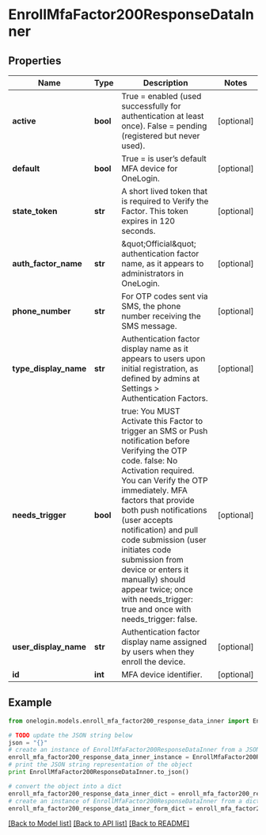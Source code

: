 # EnrollMfaFactor200ResponseDataInner


## Properties
Name | Type | Description | Notes
------------ | ------------- | ------------- | -------------
**active** | **bool** | True &#x3D; enabled (used successfully for authentication at least once). False &#x3D; pending (registered but never used). | [optional] 
**default** | **bool** | True &#x3D; is user’s default MFA device for OneLogin. | [optional] 
**state_token** | **str** | A short lived token that is required to Verify the Factor. This token expires in 120 seconds. | [optional] 
**auth_factor_name** | **str** | \&quot;Official\&quot; authentication factor name, as it appears to administrators in OneLogin. | [optional] 
**phone_number** | **str** | For OTP codes sent via SMS, the phone number receiving the SMS message. | [optional] 
**type_display_name** | **str** | Authentication factor display name as it appears to users upon initial registration, as defined by admins at Settings &gt; Authentication Factors. | [optional] 
**needs_trigger** | **bool** | true: You MUST Activate this Factor to trigger an SMS or Push notification before Verifying the OTP code. false: No Activation required. You can Verify the OTP immediately. MFA factors that provide both push notifications (user accepts notification) and pull code submission (user initiates code submission from device or enters it manually) should appear twice; once with needs_trigger: true and once with needs_trigger: false. | [optional] 
**user_display_name** | **str** | Authentication factor display name assigned by users when they enroll the device. | [optional] 
**id** | **int** | MFA device identifier. | [optional] 

## Example

```python
from onelogin.models.enroll_mfa_factor200_response_data_inner import EnrollMfaFactor200ResponseDataInner

# TODO update the JSON string below
json = "{}"
# create an instance of EnrollMfaFactor200ResponseDataInner from a JSON string
enroll_mfa_factor200_response_data_inner_instance = EnrollMfaFactor200ResponseDataInner.from_json(json)
# print the JSON string representation of the object
print EnrollMfaFactor200ResponseDataInner.to_json()

# convert the object into a dict
enroll_mfa_factor200_response_data_inner_dict = enroll_mfa_factor200_response_data_inner_instance.to_dict()
# create an instance of EnrollMfaFactor200ResponseDataInner from a dict
enroll_mfa_factor200_response_data_inner_form_dict = enroll_mfa_factor200_response_data_inner.from_dict(enroll_mfa_factor200_response_data_inner_dict)
```
[[Back to Model list]](../README.md#documentation-for-models) [[Back to API list]](../README.md#documentation-for-api-endpoints) [[Back to README]](../README.md)


